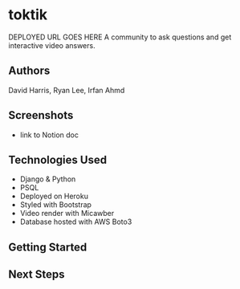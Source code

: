 # toktik

DEPLOYED URL GOES HERE
A community to ask questions and get interactive video answers.

## Authors

David Harris, Ryan Lee, Irfan Ahmd

## Screenshots

- link to Notion doc

## Technologies Used

- Django & Python
- PSQL
- Deployed on Heroku
- Styled with Bootstrap
- Video render with Micawber
- Database hosted with AWS Boto3

## Getting Started

## Next Steps

